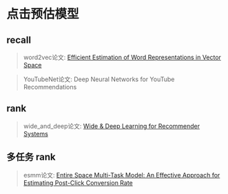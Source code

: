 # 点击预估模型


## recall

> word2vec论文: [Efficient Estimation of Word Representations in Vector Space](https://arxiv.org/abs/1301.3781v3)

> YouTubeNet论文: Deep Neural Networks for YouTube Recommendations


## rank

> wide_and_deep论文: [Wide & Deep Learning for Recommender Systems](https://arxiv.org/abs/1606.07792)


## 多任务 rank 

> esmm论文: [Entire Space Multi-Task Model: An Effective Approach for Estimating Post-Click Conversion Rate](https://arxiv.org/abs/1804.07931)